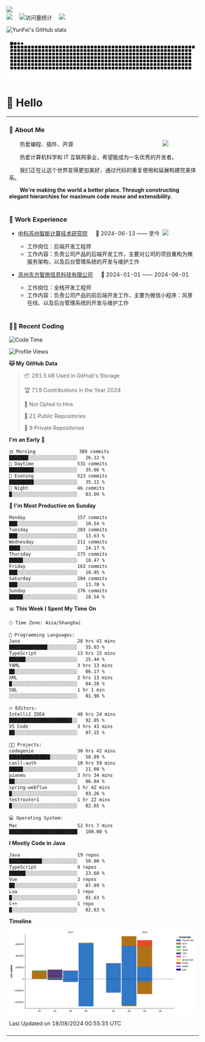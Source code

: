   <!-- dynamic typing effect 动态打字效果 -->
  <div>
    <a href="http://yunfei.plus">
      <img src="https://readme-typing-svg.demolab.com?font=Fira+Code&pause=1000&width=435&lines=console.log(%22Hello%2C%20World%22);祝您今天愉快!&center=true&size=27" />
    </a>
  </div>

  <div>
    <a href="http://yunfei.plus/"><img src="https://img.shields.io/badge/Website-博客-8c36db" /></a>&emsp;
    <!-- visitor -->
    <img src="https://komarev.com/ghpvc/?username=yunfeidog&label=Views&color=orange&style=flat" alt="访问量统计" />&emsp;
    <!-- wakatime -->    
    <a href="https://wakatime.com/@yunfeidog"><img src="https://wakatime.com/badge/user/42d0678c-368b-448b-9a77-5d21c5b55352.svg" /></a>
  </div>

![YunFei's GitHub stats](https://github-readme-stats.vercel.app/api?username=yunfeidog)

![snake](./dist/github-contribution-grid-snake.svg)

#  🙋 Hello

<table>


<tr><td>

### 🤺 About Me

<img align="right" width="88" src="https://cdn.jsdelivr.net/gh/yunfeidog/yunfeidog/assets/images/jobs.png" />

<p>&emsp;&emsp;热爱编程、插件、开源</p>
<p>&emsp;&emsp;热爱计算机科学和 IT 互联网事业，希望能成为一名优秀的开发者。</p>
<p>&emsp;&emsp;我们正在让这个世界变得更加美好，通过代码的重复使用和延展构建完美体系。</p>
<p>&emsp;&emsp;<strong>We're making the world a better place. Through constructing elegant hierarchies for maximum code reuse and extensibility.</strong></p>

</td></tr> 

<tr><td>

### 🏢 Work Experience

<img align="right" width="88" src="https://cdn.jsdelivr.net/gh/yunfeidog/yunfeidog/assets/images/yuanze.png" />

- [中科苏州智能计算技术研究院](http://iict.ac.cn/sy) &emsp; 📌 2024-06-13 —— 至今

  - 工作岗位：后端开发工程师
  - 工作内容：负责公司产品的后端开发工作，主要对公司的项目重构为微服务架构，以及后台管理系统的开发与维护工作

- [苏州东方智旅信息科技有限公司](http://www.leyoobao.com/) &emsp; 📌 2024-01-01 —— 2024-06-01

    - 工作岗位：全栈开发工程师
    - 工作内容：负责公司产品的前后端开发工作，主要为微信小程序：风景在线、以及后台管理系统的开发与维护工作


</td></tr>

<tr><td>

### 👩‍💻 Recent Coding
<!--START_SECTION:waka-->
![Code Time](http://img.shields.io/badge/Code%20Time-1%2C602%20hrs%2017%20mins-blue)

![Profile Views](http://img.shields.io/badge/Profile%20Views-0-blue)

**🐱 My GitHub Data** 

> 📦 291.5 kB Used in GitHub's Storage 
 > 
> 🏆 719 Contributions in the Year 2024
 > 
> 🚫 Not Opted to Hire
 > 
> 📜 21 Public Repositories 
 > 
> 🔑 9 Private Repositories 
 > 
**I'm an Early 🐤** 

```text
🌞 Morning                389 commits         ███████░░░░░░░░░░░░░░░░░░   26.12 % 
🌆 Daytime                531 commits         █████████░░░░░░░░░░░░░░░░   35.66 % 
🌃 Evening                523 commits         █████████░░░░░░░░░░░░░░░░   35.12 % 
🌙 Night                  46 commits          █░░░░░░░░░░░░░░░░░░░░░░░░   03.09 % 
```
📅 **I'm Most Productive on Sunday** 

```text
Monday                   157 commits         ███░░░░░░░░░░░░░░░░░░░░░░   10.54 % 
Tuesday                  203 commits         ███░░░░░░░░░░░░░░░░░░░░░░   13.63 % 
Wednesday                211 commits         ████░░░░░░░░░░░░░░░░░░░░░   14.17 % 
Thursday                 275 commits         █████░░░░░░░░░░░░░░░░░░░░   18.47 % 
Friday                   163 commits         ███░░░░░░░░░░░░░░░░░░░░░░   10.95 % 
Saturday                 204 commits         ███░░░░░░░░░░░░░░░░░░░░░░   13.70 % 
Sunday                   276 commits         █████░░░░░░░░░░░░░░░░░░░░   18.54 % 
```


📊 **This Week I Spent My Time On** 

```text
🕑︎ Time Zone: Asia/Shanghai

💬 Programming Languages: 
Java                     28 hrs 41 mins      ██████████████░░░░░░░░░░░   55.03 % 
TypeScript               13 hrs 15 mins      ██████░░░░░░░░░░░░░░░░░░░   25.44 % 
YAML                     3 hrs 13 mins       ██░░░░░░░░░░░░░░░░░░░░░░░   06.17 % 
XML                      2 hrs 13 mins       █░░░░░░░░░░░░░░░░░░░░░░░░   04.28 % 
SQL                      1 hr 1 min          ░░░░░░░░░░░░░░░░░░░░░░░░░   01.98 % 

🔥 Editors: 
IntelliJ IDEA            48 hrs 24 mins      ███████████████████████░░   92.85 % 
VS Code                  3 hrs 43 mins       ██░░░░░░░░░░░░░░░░░░░░░░░   07.15 % 

🐱‍💻 Projects: 
codegenie                30 hrs 42 mins      ███████████████░░░░░░░░░░   58.89 % 
casll-auth               10 hrs 59 mins      █████░░░░░░░░░░░░░░░░░░░░   21.08 % 
pianmu                   3 hrs 34 mins       ██░░░░░░░░░░░░░░░░░░░░░░░   06.84 % 
spring-webflux           1 hr 42 mins        █░░░░░░░░░░░░░░░░░░░░░░░░   03.26 % 
testrouter1              1 hr 22 mins        █░░░░░░░░░░░░░░░░░░░░░░░░   02.65 % 

💻 Operating System: 
Mac                      52 hrs 7 mins       █████████████████████████   100.00 % 
```

**I Mostly Code in Java** 

```text
Java                     19 repos            ████████████░░░░░░░░░░░░░   50.00 % 
TypeScript               9 repos             ██████░░░░░░░░░░░░░░░░░░░   23.68 % 
Vue                      3 repos             ██░░░░░░░░░░░░░░░░░░░░░░░   07.89 % 
Lua                      1 repo              █░░░░░░░░░░░░░░░░░░░░░░░░   02.63 % 
C++                      1 repo              █░░░░░░░░░░░░░░░░░░░░░░░░   02.63 % 
```



**Timeline**

![Lines of Code chart](https://raw.githubusercontent.com/yunfeidog/yunfeidog/main/assets/bar_graph.png)


 Last Updated on 18/08/2024 00:55:35 UTC
<!--END_SECTION:waka-->

</td></tr>




<tr><td>

